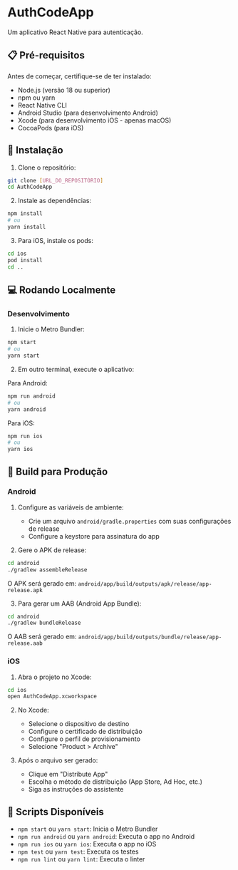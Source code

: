 # AuthCodeApp

Um aplicativo React Native para autenticação.

## 📋 Pré-requisitos

Antes de começar, certifique-se de ter instalado:

- Node.js (versão 18 ou superior)
- npm ou yarn
- React Native CLI
- Android Studio (para desenvolvimento Android)
- Xcode (para desenvolvimento iOS - apenas macOS)
- CocoaPods (para iOS)

## 🚀 Instalação

1. Clone o repositório:

```bash
git clone [URL_DO_REPOSITÓRIO]
cd AuthCodeApp
```

2. Instale as dependências:

```bash
npm install
# ou
yarn install
```

3. Para iOS, instale os pods:

```bash
cd ios
pod install
cd ..
```

## 💻 Rodando Localmente

### Desenvolvimento

1. Inicie o Metro Bundler:

```bash
npm start
# ou
yarn start
```

2. Em outro terminal, execute o aplicativo:

Para Android:

```bash
npm run android
# ou
yarn android
```

Para iOS:

```bash
npm run ios
# ou
yarn ios
```

## 📱 Build para Produção

### Android

1. Configure as variáveis de ambiente:

   - Crie um arquivo `android/gradle.properties` com suas configurações de release
   - Configure a keystore para assinatura do app

2. Gere o APK de release:

```bash
cd android
./gradlew assembleRelease
```

O APK será gerado em: `android/app/build/outputs/apk/release/app-release.apk`

3. Para gerar um AAB (Android App Bundle):

```bash
cd android
./gradlew bundleRelease
```

O AAB será gerado em: `android/app/build/outputs/bundle/release/app-release.aab`

### iOS

1. Abra o projeto no Xcode:

```bash
cd ios
open AuthCodeApp.xcworkspace
```

2. No Xcode:

   - Selecione o dispositivo de destino
   - Configure o certificado de distribuição
   - Configure o perfil de provisionamento
   - Selecione "Product > Archive"

3. Após o arquivo ser gerado:
   - Clique em "Distribute App"
   - Escolha o método de distribuição (App Store, Ad Hoc, etc.)
   - Siga as instruções do assistente

## 🔧 Scripts Disponíveis

- `npm start` ou `yarn start`: Inicia o Metro Bundler
- `npm run android` ou `yarn android`: Executa o app no Android
- `npm run ios` ou `yarn ios`: Executa o app no iOS
- `npm test` ou `yarn test`: Executa os testes
- `npm run lint` ou `yarn lint`: Executa o linter
